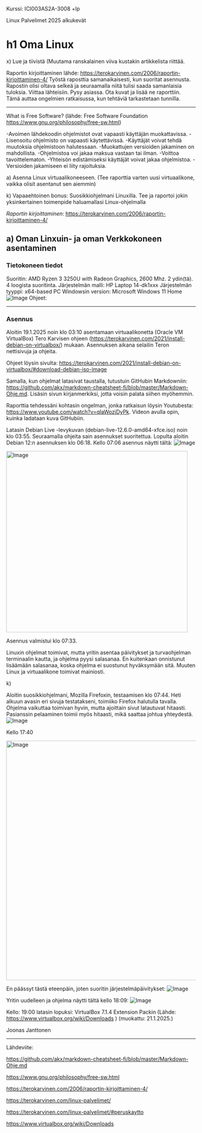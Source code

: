 Kurssi: ICI003AS2A-3008 +lp

Linux Palvelimet 2025 alkukevät

# h1 Oma Linux

x) Lue ja tiivistä (Muutama ranskalainen viiva kustakin artikkelista riittää. 

Raportin kirjoittaminen lähde: https://terokarvinen.com/2006/raportin-kirjoittaminen-4/ 
Työstä raposttia samanaikaisesti, kun suoritat asennusta. Rapostin olisi oltava selkeä ja seuraamalla niitä tulisi saada samanlaisia tuloksia. Viittaa lähteisiin. Pysy asiassa. Ota kuvat ja lisää ne raporttiin. Tämä auttaa ongelmien ratkaisussa, kun tehtäviä tarkastetaan tunnilla. 

------

What is Free Software? (lähde: Free Software Foundation https://www.gnu.org/philosophy/free-sw.html)

-Avoimen lähdekoodin ohjelmistot ovat vapaasti käyttäjän muokattavissa.
-Lisensoitu ohjelmisto on vapaasti käytettävissä.
-Käyttäjät voivat tehdä muutoksia ohjelmistoon halutessaan. 
-Muokattujen versioiden jakaminen on mahdollista.
-Ohjelmistoa voi jakaa maksua vastaan tai ilman. 
-Voittoa tavoittelematon.
-Yhteisön edistämiseksi käyttäjät voivat jakaa ohjelmistoa.
-Versioiden jakamiseen ei liity rajoituksia.


a) Asenna Linux virtuaalikoneeseen. (Tee raporttia varten uusi virtuaalikone, vaikka olisit asentanut sen aiemmin)

k) Vapaaehtoinen bonus: Suosikkiohjelmani Linuxilla. Tee ja raportoi jokin yksinkertainen toimenpide haluamallasi Linux-ohjelmalla

*Raportin kirjoittaminen*: https://terokarvinen.com/2006/raportin-kirjoittaminen-4/ 

## a) Oman Linxuin- ja oman Verkkokoneen asentaminen
### Tietokoneen tiedot
Suoritin: AMD Ryzen 3 3250U with Radeon Graphics, 2600 Mhz. 2 ydin(tä). 4 loogista suoritinta.
Järjestelmän malli: HP Laptop 14-dk1xxx
Järjestelmän tyyppi: x64-based PC
Windowsin version: Microsoft Windows 11 Home
![Image](https://github.com/user-attachments/assets/33698d85-524d-43ee-a596-65036466f02c)
Ohjeet:

------

### Asennus

Aloitin 19.1.2025 noin klo 03:10 asentamaan virtuaalikonetta (Oracle VM VirtualBox) Tero Karvisen ohjeen (https://terokarvinen.com/2021/install-debian-on-virtualbox/) mukaan.
Asennuksen aikana selailin Teron nettisivuja ja ohjeita.

Ohjeet löysin sivulta: https://terokarvinen.com/2021/install-debian-on-virtualbox/#download-debian-iso-image

Samalla, kun ohjelmat latasivat taustalla, tutustuin GitHubin Markdowniin: https://github.com/akx/markdown-cheatsheet-fi/blob/master/Markdown-Ohje.md. Lisäsin sivun kirjanmerkiksi, jotta voisin palata siihen myöhemmin.

Raporttia tehdessäni kohtasin ongelman, jonka ratkaisun löysin Youtubesta: https://www.youtube.com/watch?v=qIaWozjDyPk. Videon avulla opin, kuinka ladataan kuva GitHubiin.

Latasin Debian Live -levykuvan (debian-live-12.6.0-amd64-xfce.iso) noin klo 03:55. Seuraamalla ohjeita sain asennukset suoritettua. Lopulta aloitin Debian 12:n asennuksen klo 06:18. 
Kello 07:06 asennus näytti tältä:
![Image](https://github.com/user-attachments/assets/1ce86bbb-5dfc-446d-9a94-e1ec724e95ad)


<img width="482" alt="Image" src="https://github.com/user-attachments/assets/d3f9f556-f55e-4115-a503-47855ad8acaf" />

Asennus valmistui klo 07:33. 

Linuxin ohjelmat toimivat, mutta yritin asentaa päivitykset ja turvaohjelman terminaalin kautta, ja ohjelma pyysi salasanaa. En kuitenkaan onnistunut lisäämään salasanaa, koska ohjelma ei suostunut hyväksymään sitä. Muuten Linux ja virtuaalikone toimivat mainiosti.

k) 

Aloitin suosikkiohjelmani, Mozilla Firefoxin, testaamisen klo 07:44. Heti alkuun avasin eri sivuja testatakseni, toimiiko Firefox halutulla tavalla. Ohjelma vaikuttaa toimivan hyvin, mutta ajoittain sivut latautuvat hitaasti. Pasianssin pelaaminen toimii myös hitaasti, mikä saattaa johtua yhteydestä.
![Image](https://github.com/user-attachments/assets/5e7537d9-5488-4a60-bf5c-8491abbe5694)

Kello 17:40 

<img width="637" alt="Image" src="https://github.com/user-attachments/assets/3766a4dd-ab31-4c6a-820f-d213b9104ec2" />

En päässyt tästä eteenpäin, joten suoritin järjestelmäpäivitykset:
![Image](https://github.com/user-attachments/assets/832227d4-e18b-4a0b-bfc9-294d37809884)

Yritin uudelleen ja ohjelma näytti tältä kello 18:09: 
![Image](https://github.com/user-attachments/assets/ab51db2e-e29e-4216-b22d-b494c4f6c16e)

Kello: 19:00 latasin lopuksi: VirtualBox 7.1.4 Extension Packin (Lähde: https://www.virtualbox.org/wiki/Downloads )
(muokattu: 21.1.2025.)

Joonas Janttonen


------

Lähdeviite: 

https://github.com/akx/markdown-cheatsheet-fi/blob/master/Markdown-Ohje.md

https://www.gnu.org/philosophy/free-sw.html

https://terokarvinen.com/2006/raportin-kirjoittaminen-4/

https://terokarvinen.com/linux-palvelimet/

https://terokarvinen.com/linux-palvelimet/#peruskaytto

https://www.virtualbox.org/wiki/Downloads


